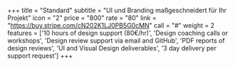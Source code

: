 +++
title = "Standard"
subtitle = "UI und Branding maßgeschneidert für Ihr Projekt"
icon = "2"
price = "800"
rate = "80"
link = "https://buy.stripe.com/cN202K1LJ0PB5G0cMN"
call = "#"
weight = 2
features = ['10 hours of design support (80€/hr)', 'Design coaching calls or workshops', 'Design review support via email and GitHub', 'PDF reports of design reviews', 'UI and Visual Design deliverables', '3 day delivery per support request']
+++